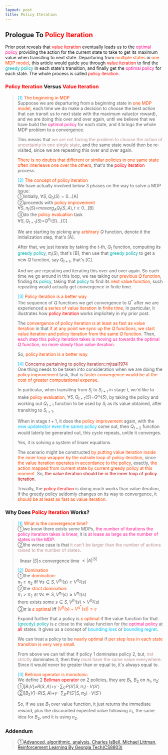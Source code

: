 ```yaml
---
layout: post
title: Policy Iteration
---
```


## Prologue To <font color="Red">Policy Iteration</font>
<p class="message">
Prior post reveals that <font color="Red">value iteration</font> eventually leads us to the <font color="DeepPink">optimal policy</font> providing the action for the current state to take to get its maximum value when transiting to next state.  
Departuring from <font color="OrangeRed">multiple states</font> in <font color="OrangeRed">one MDP model</font>, this article would guide you through <font color="Red">value iteration</font> to find the <font color="#00ADAD">greedy policy</font> in each state's transition, and finally get the <font color="DeepPink">optimal policy</font> for each state.  The whole process is called <font color="Red">policy iteration</font>.  
</p>

### <font color="Red">Policy Iteration</font> Versus <font color="Red">Value Iteration</font>
><font color="DeepSkyBlue">[1]</font>
><font color="OrangeRed">The beginning in MDP</font>  
>Suppoose we are departuring from a beginning state in <font color="OrangeRed">one MDP model</font>, each time we do make a decision to choose the best action that can transit us to next state with the maximum value(or reward), and we are doing this over and over again, until we believe that we have build the <font color="DeepPink">optimal policy</font> for each state, and it brings the whole MDP problem to a convergence.  
>
>This means that <font color="RosyBrown">we are not facing the problem to choose the action of uncertainty in one single state</font>, and the same state would then be re-visited, since we are repeating this over and over again.  
>
><font color="OrangeRed">There is no doubts that different or similar policies in one same state often interleave one over the others</font>, that's the <font color="Red">policy iteration</font> process.  
>
><font color="DeepSkyBlue">[2]</font>
><font color="OrangeRed">The concept of policy iteration</font>  
>We have actually involved below 3 phases on the way to solve a MDP issue:  
>&#10112;initially, $\forall S, Q_{0}(S)=0$...[A]  
>&#10113;proceeds with <font color="OrangeRed">policy improvement</font>  
>$\forall S, \pi_{t}(S)$=$maxarg_{A}Q_{t}(S,A), t\geq 0$...[B]  
>&#10114;do the <font color="OrangeRed">policy evaluation</font> task  
>$\forall S, Q_{t+1}(S)$=$Q^{\pi_{t}}(S)$...[C]  
>
>We are starting by picking any <font color="OrangeRed">arbitrary</font> $Q$ function, denote it the initialization step, that's [A].  
>
>After that, we just iterate by taking the $t$-th, $Q_{t}$ function, computing its <font color="#00ADAD">greedy policy</font>, $\pi_{t}(S)$, that's [B], then use that <font color="#00ADAD">greedy policy</font> to get a new $Q$ function, say $Q_{t+1}$, that's [C].  
>
>And we are repeating and iterating this over and over again.  So each time we go around in this loop, we rae taking our <font color="OrangeRed">previous $Q$ function</font>, finding its <font color="#00ADAD">policy</font>, taking that <font color="#00ADAD">policy</font> to find its <font color="OrangeRed">next value function</font>, such repeating would actually get convergence in finite time.  
>
><font color="DeepSkyBlue">[3]</font>
><font color="OrangeRed">Policy iteration is a better way</font>  
>The sequence of $Q$ functions we get convergence to $Q^{\ast}$ after we are experienced <font color="OrangeRed">a series of value iteration</font> in <font color="OrangeRed">finite time</font>, in particular, it illustrates how <font color="Red">policy iteration</font> works implicitely in my prior post.  
>
>The <font color="OrangeRed">convergence of policy iteration is at least as fast as value iteration</font> in that <font color="OrangeRed">if at any point we sync up the $Q$ functions, we start value iteration and policy iteration from the same $Q$ function</font>.  Then, <font color="DeepPink">each step this policy iteration takes is moving us towards the optimal $Q$ function, no more slowly than value iteration</font>.  
>
>So, <font color="OrangeRed">policy iteration is a better way</font>.
>
><font color="DeepSkyBlue">[4]</font>
><font color="Brown">Concerns pertaining to policy iteration::mjtsai1974</font>  
>One thing needs to be taken into consideration when we are doing the <font color="OrangeRed">policy improvement</font> task, that is <font color="OrangeRed">faster convergence would be at the cost of greater computational expense</font>.  
>
>In particular, when transiting from $S_{i}$ to $S_{i+1}$ in stage $t$, we'd like to make <font color="OrangeRed">policy evaluation</font>, $\forall S, Q_{t+1}(S)$=$Q^{\pi_{t}}(S)$, by taking the policy and working out $Q_{t+1}$ function to be used by $S_{i}$ as its value obtained, after transiting to $S_{i+1}$.  
>
>When in stage $t+1$, it does the <font color="OrangeRed">policy improvement</font> again, with the <font color="DeepSkyBlue">new updated(or even the same) policy</font> come out, then $Q_{t+2}$ function would laterly be generated out, this cycle repeats, untile it converges.  
>
>Yes, it is solving a system of linaer equations.  
>
>The scenario might be constructed <font color="OrangeRed">by putting value iteration inside the inner loop wrapper by the outside loop of policy iteration</font>, since <font color="OrangeRed">the value iteration operates in accordance to the policy</font>, exactly, <font color="OrangeRed">the action mapped from current state by current greedy policy at this moment</font>.  So, <font color="#C20000">the value iteration should be in the inner loop of policy iteration</font>.  
>
>Trivially, the <font color="Red">policy iteration</font> is doing much works than value iteration, if the greedy policy seldomly changes on its way to convergence, it <font color="OrangeRed">should be at least as fast as value iteration</font>.  

### Why Does <font color="Red">Policy Iteration</font> Works?
><font color="DeepSkyBlue">[1]</font>
><font color="OrangeRed">What is the convergence time?</font>  
>&#10112;we know there exists some MDPs, <font color="DeepPink">the number of iterations the policy iteration takes is linear</font>, it is <font color="DeepPink">at lease as large as the number of states in the MDP</font>.  
>&#10113;the worse case is that <font color="RosyBrown">it can't be larger than the number of actions raised to the number of states</font>.  
>
>$\;\;l$inear $\vert S\vert\leq$ convergence time $\leq \vert A\vert^{\vert S \vert}$  
>
><font color="DeepSkyBlue">[2]</font>
><font color="OrangeRed">Domination</font>  
>&#10112;the <font color="OrangeRed">domination</font>:  
>$\pi_{1}\geq\pi_{2}$ iff $\forall s\in S, V^{\pi_{1}}(s)\geq V^{\pi_{2}}(s)$  
>&#10113;the <font color="OrangeRed">strict domination</font>:  
>$\pi_{1}>\pi_{2}$ iff $\forall s\in S, V^{\pi_{1}}(s)\geq V^{\pi_{2}}(s)$  
>there exists some $s\in S, V^{\pi_{1}}(s)> V^{\pi_{2}}(s)$  
>&#10114;$\pi$ is <font color="OrangeRed">$\varepsilon$ optimal</font> iff <font color="OrangeRed">$\vert V^{\pi}(s)-V^{\pi^{\ast}}(s)\vert\leq\varepsilon$</font>  
>
>Expand further that a policy is <font color="OrangeRed">$\varepsilon$ optimal</font> if the value function for that <font color="#00ADAD">(greedy) policy</font> is $\varepsilon$ close to the value function for the <font color="DeepPink">optimal policy</font> at <font color="Red">all</font> states.  It gives us a concept of <font color="DeepSkyBlue">bounding loss</font> or <font color="DeepSkyBlue">bounding regret</font>.  
>
>We can treat a policy to be <font color="OrangeRed">nearly optimal</font> if <font color="OrangeRed">per step loss in each state transition is very very small</font>.  
>
>From above we can tell that if policy 1 dominates policy 2, but, <font color="RosyBrown">not strictly</font> dominates it, then they <font color="RosyBrown">must have the same value everywhere</font>.  Since it would never be greater than or equal to, it's always equal to.  
>
><font color="DeepSkyBlue">[3]</font>
><font color="OrangeRed">Bellman operator is monotonic</font>  
>We define 2 <font color="Red">Bellman operator</font> on 2 policies, they are $B_{1}$, $B_{2}$ on $\pi_{1}$, $\pi_{2}$:  
>&#10112;$\lbrack B_{1}V\rbrack$=$R(S,A)$+$\gamma\cdot\sum_{S'}P(S'\vert S,\pi_{1})\cdot V(S')$  
>&#10113;$\lbrack B_{2}V\rbrack$=$R(S,A)$+$\gamma\cdot\sum_{S'}P(S'\vert S,\pi_{2})\cdot V(S')$  
>
>So, if we use $B_{1}$ over value function, it just returns the immediate reward, plus the discounted expected value following $\pi_{1}$, the same idea for $B_{2}$, and it is using $\pi_{2}$.  

### Addendum
>&#10112;[Advanced, algorithmic, analysis, Charles IsBell, Michael Littman, Reinforcement Learning By Georgia Tech(CS8803)](https://classroom.udacity.com/courses/ud600/lessons/4602578895/concepts/45888989130923)  

<!-- Γ -->
<!-- \Omega -->
<!-- \cap intersection -->
<!-- \cup union -->
<!-- \frac{\Gamma(k + n)}{\Gamma(n)} \frac{1}{r^k}  -->
<!-- \mbox{\large$\vert$}\nolimits_0^\infty -->
<!-- \vert_0^\infty -->
<!-- \vert_{0.5}^{\infty} -->
<!-- &prime; ′ -->
<!-- &Prime; ″ -->
<!-- $E\lbrack X\rbrack$ -->
<!-- \overline{X_n} -->
<!-- \underset{Succss}P -->
<!-- \frac{{\overline {X_n}}-\mu}{S/\sqrt n} -->
<!-- \lim_{t\rightarrow\infty} -->
<!-- \int_{0}^{a}\lambda\cdot e^{-\lambda\cdot t}\operatorname dt -->
<!-- \Leftrightarrow -->
<!-- \prod_{v\in V} -->
<!-- \subset -->
<!-- \subseteq -->
<!-- \varnothing -->
<!-- \perp -->
<!-- \overset\triangle= -->
<!-- \left|X\right| -->
<!-- \xrightarrow{r_t} -->
<!-- \left\|?\right\| => ||?||-->
<!-- \left|?\right| => |?|-->
<!-- \lbrack BQ\rbrack => [BQ] -->
<!-- \subset -->
<!-- \subseteq -->

<!-- Notes -->
<!-- <font color="OrangeRed">items, verb, to make it the focus, mathematic expression</font> -->
<!-- <font color="Red">KKT</font> -->
<!-- <font color="Red">SMO heuristics</font> -->
<!-- <font color="Red">F</font> distribution -->
<!-- <font color="Red">t</font> distribution -->
<!-- <font color="DeepSkyBlue">suggested item, soft item</font> -->
<!-- <font color="RoyalBlue">old alpha, quiz, example</font> -->
<!-- <font color="Green">new alpha</font> -->

<!-- <font color="#C20000">conclusion, finding</font> -->
<!-- <font color="DeepPink">positive conclusion, finding</font> -->
<!-- <font color="RosyBrown">negative conclusion, finding</font> -->

<!-- <font color="#00ADAD">policy</font> -->
<!-- <font color="#6100A8">full observable</font> -->
<!-- <font color="#FFAC12">partial observable</font> -->
<!-- <font color="#EB00EB">stochastic</font> -->
<!-- <font color="#8400E6">state transition</font> -->
<!-- <font color="#D600D6">discount factor gamma $\gamma$</font> -->
<!-- <font color="#D600D6">$V(S)$</font> -->
<!-- <font color="#9300FF">immediate reward R(S)</font> -->

<!-- ### <font color="RoyalBlue">Example</font>: Illustration By Rainy And Sunny Days In One Week -->
<!-- <font color="RoyalBlue">[Question]</font> -->
<!-- <font color="DeepSkyBlue">[Answer]</font> -->

<!-- <font color="Brown">Notes::mjtsai1974</font> -->

<!-- 
[1]Given the vehicles pass through a highway toll station is $6$ per minute, what is the probability that no cars within $30$ seconds?
><font color="DeepSkyBlue">[1]</font>
><font color="OrangeRed">Given the vehicles pass through a highway toll station is $6$ per minute, what is the probability that no cars within $30$ seconds?</font>  
-->

<!--
><font color="DeepSkyBlue">[Notes]</font>
><font color="OrangeRed">Why at this moment, the Poisson and exponential probability come out with different result?</font>  
-->

<!-- https://www.medcalc.org/manual/gamma_distribution_functions.php -->
<!-- https://www.statlect.com/probability-distributions/student-t-distribution#hid5 -->
<!-- http://www.wiris.com/editor/demo/en/ -->
